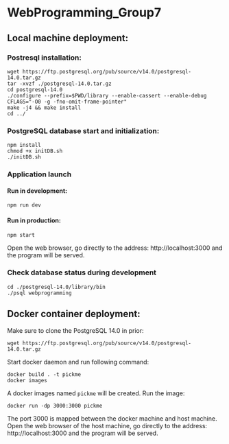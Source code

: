 # WebProgramming_Group7

## Local machine deployment:
### Postresql installation:
```
wget https://ftp.postgresql.org/pub/source/v14.0/postgresql-14.0.tar.gz
tar -xvzf ./postgresql-14.0.tar.gz
cd postgresql-14.0
./configure --prefix=$PWD/library --enable-cassert --enable-debug CFLAGS="-O0 -g -fno-omit-frame-pointer"
make -j4 && make install
cd ../
```

### PostgreSQL database start and initialization:
```
npm install
chmod +x initDB.sh
./initDB.sh
```

### Application launch
#### Run in development:
```
npm run dev
```

#### Run in production:
```
npm start
```
Open the web browser, go directly to the address: http://localhost:3000 and the program will be served.

### Check database status during development

``` 
cd ./postgresql-14.0/library/bin
./psql webprogramming
```

## Docker container deployment:
Make sure to clone the PostgreSQL 14.0 in prior:
```
wget https://ftp.postgresql.org/pub/source/v14.0/postgresql-14.0.tar.gz
```

Start docker daemon and run following command:
```
docker build . -t pickme
docker images
```
A docker images named `pickme` will be created. Run the image:
```
docker run -dp 3000:3000 pickme
```
The port 3000 is mapped between the docker machine and host machine.
Open the web browser of the host machine, go directly to the address: http://localhost:3000 and the program will be served.
